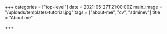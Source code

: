 +++
categories = ["top-level"]
date = 2021-05-27T21:00:00Z
main_image = "/uploads/templates-tutorial.jpg"
tags = ["about-me", "cv", "sdminev"]
title = "About me"

+++
